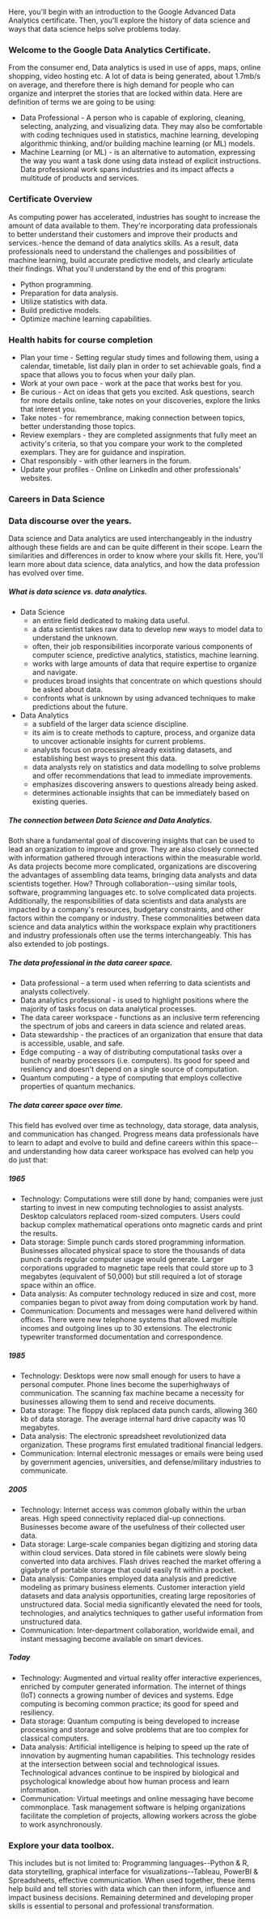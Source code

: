 Here, you'll begin with an introduction to the Google Advanced Data Analytics certificate. Then, you'll explore the history of data science and ways that data science helps solve problems today. 
### Welcome to the Google Data Analytics Certificate.
From the consumer end, Data analytics is used in use of apps, maps, online shopping, video hosting etc. A lot of data is being generated, about 1.7mb/s on average, and therefore there is high demand for people who can organize and interpret the stories that are locked within data. Here are definition of terms we are going to be using:
- Data Professional - A person who is capable of exploring, cleaning, selecting, analyzing, and visualizing data. They may also be comfortable with coding techniques used in statistics, machine learning, developing algorithmic thinking, and/or building machine learning (or ML) models. 
- Machine Learning (or ML) - is an alternative to automation, expressing the way you want a task done using data instead of explicit instructions.
Data professional work spans industries and its impact affects a multitude of products and services.
### Certificate Overview
As computing power has accelerated, industries has sought to increase the amount of data available to them. They're incorporating data professionals to better understand their customers and improve their products and services.-hence the demand of data analytics skills. As a result, data professionals need to understand the challenges and possibilities of machine learning, build accurate predictive models, and clearly articulate their findings.
What you'll understand by the end of this program:
- Python programming.
- Preparation for data analysis.
- Utilize statistics with data.
- Build predictive models.
- Optimize machine learning capabilities.
### Health habits for course completion
- Plan your time - Setting regular study times and following them, using a calendar, timetable, list daily plan in order to set achievable goals, find a space that allows you to focus when your daily plan.
- Work at your own pace - work at the pace that works best for you.
- Be curious - Act on ideas that gets you excited. Ask questions, search for more details online, take notes on your discoveries, explore the links that interest you.
- Take notes - for remembrance, making connection between topics, better understanding those topics.
- Review exemplars - they are completed assignments that fully meet an activity's criteria, so that you compare your work to the completed exemplars. They are for guidance and inspiration.
- Chat responsibly - with other learners in the forum.
- Update your profiles - Online on LinkedIn and other professionals' websites.
### Careers in Data Science
### Data discourse over the years.
Data science and Data analytics are used interchangeably in the industry although these fields are and can be quite different in their scope. Learn the similarities and differences in order to know where your skills fit. Here, you'll learn more about data science, data analytics, and how the data profession has evolved over time.
##### What is data science vs. data analytics.
- Data Science
	- an entire field dedicated to making data useful.
	- a data scientist takes raw data to develop new ways to model data to understand the unknown.
	- often, their job responsibilities incorporate various components of computer science, predictive analytics, statistics, machine learning.
	- works with large amounts of data that require expertise to organize and navigate.
	- produces broad insights that concentrate on which questions should be asked about data.
	- confronts what is unknown by using advanced techniques to make predictions about the future.
- Data Analytics
	- a subfield of the larger data science discipline.
	- its aim is to create methods to capture, process, and organize data to uncover actionable insights for current problems.
	- analysts focus on processing already existing datasets, and establishing best ways to present this data.
	- data analysts rely on statistics and data modelling to solve problems and offer recommendations that lead to immediate improvements.
	- emphasizes discovering answers to questions already being asked.
	- determines actionable insights that can be immediately based on existing queries.
##### The connection between Data Science and Data Analytics.
Both share a fundamental goal of discovering insights that can be used to lead an organization to improve and grow. They are also closely connected with information gathered through interactions within the measurable world. As data projects become more complicated, organizations are discovering the advantages of assembling data teams, bringing data analysts and data scientists together. How? Through collaboration--using similar tools, software, programming languages etc. to solve complicated data projects. Additionally, the responsibilities of data scientists and data analysts are impacted by a company's resources, budgetary constraints, and other factors within the company or industry. These commonalities between data science and data analytics within the workspace explain why practitioners and industry professionals often use the terms interchangeably. This has also extended to job postings.
##### The data professional in the data career space.
- Data professional - a term used when referring to data scientists and analysts collectively.
- Data analytics professional - is used to highlight positions where the majority of tasks focus on data analytical processes. 
- The data career workspace - functions as an inclusive term referencing the spectrum of jobs and careers in data science and related areas.
- Data stewardship - the practices of an organization that ensure that data is accessible, usable, and safe.
- Edge computing - a way of distributing computational tasks over a bunch of nearby processors (i.e. computers). Its good for speed and resiliency and doesn't depend on a single source of computation.
- Quantum computing - a type of computing that employs collective properties of quantum mechanics.
##### The data career space over time.
This field has evolved over time as technology, data storage, data analysis, and communication has changed. Progress means data professionals have to learn to adapt and evolve to build and define careers within this space--and understanding how data career workspace has evolved can help you do just that:
##### 1965
- Technology: Computations were still done by hand; companies were just starting to invest in new computing technologies to assist analysts. Desktop calculators replaced room-sized computers. Users could backup complex mathematical operations onto magnetic cards and print the results.
- Data storage: Simple punch cards stored programming information. Businesses allocated physical space to store the thousands of data punch cards regular computer usage would generate. Larger corporations upgraded to magnetic tape reels that could store up to 3 megabytes (equivalent of 50,000) but still required a lot of storage space within an office.
- Data analysis: As computer technology reduced in size and cost, more companies began to pivot away from doing computation work by hand.
- Communication: Documents and messages were hand delivered within offices. There were new telephone systems that allowed multiple incomes and outgoing lines up to 30 extensions. The electronic typewriter transformed documentation and correspondence.
##### 1985
- Technology: Desktops were now small enough for users to have a personal computer. Phone lines become the superhighways of communication. The scanning fax machine became a necessity for businesses allowing them to send and receive documents.
- Data storage: The floppy disk replaced data punch cards, allowing 360 kb of data storage. The average internal hard drive capacity was 10 megabytes.
- Data analysis: The electronic spreadsheet revolutionized data organization. These programs first emulated traditional financial ledgers.
- Communication: Internal electronic messages or emails were being used by government agencies, universities, and defense/military industries to communicate.
##### 2005
- Technology: Internet access was common globally within the urban areas. High speed connectivity replaced dial-up connections. Businesses become aware of the usefulness of their collected user data.
- Data storage: Large-scale companies began digitizing and storing data within cloud services. Data stored in file cabinets were slowly being converted into data archives. Flash drives reached the market offering a gigabyte of portable storage that could easily fit within a pocket.
- Data analysis: Companies employed data analysis and predictive modeling as primary business elements. Customer interaction yield datasets and data analysis opportunities, creating large repositories of unstructured data. Social media significantly elevated the need for tools, technologies, and analytics techniques to gather useful information from unstructured data.
- Communication: Inter-department collaboration, worldwide email, and instant messaging become available on smart devices.
##### Today
- Technology: Augmented and virtual reality offer interactive experiences, enriched by computer generated information. The internet of things (IoT) connects a growing number of devices and systems. Edge computing is becoming common practice; its good for speed and resiliency.
- Data storage: Quantum computing is being developed to increase processing and storage and solve problems that are too complex for classical computers.
- Data analysis: Artificial intelligence is helping to speed up the rate of innovation by augmenting human capabilities. This technology resides at the intersection between social and technological issues. Technological advances continue to be inspired by biological and psychological knowledge about how human process and learn information.
- Communication: Virtual meetings and online messaging have become commonplace. Task management software is helping organizations facilitate the completion of projects, allowing workers across the globe to work asynchronously.
### Explore your data toolbox.
This includes but is not limited to: Programming languages--Python & R, data storytelling, graphical interface for visualizations--Tableau, PowerBI & Spreadsheets, effective communication.
When used together, these items help build and tell stories with data which can then inform, influence and impact business decisions. Remaining determined and developing proper skills is essential to personal and professional transformation.